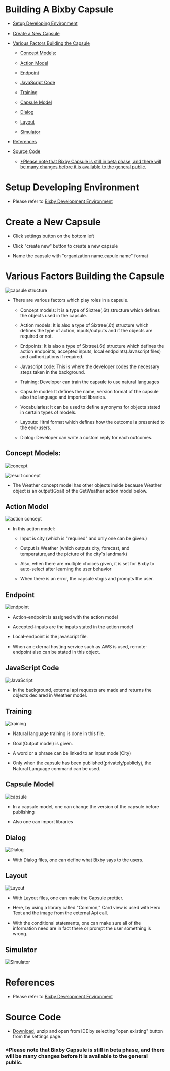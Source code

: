 Building A Bixby Capsule
========================

-   [Setup Developing Environment](#BuildingABixbyCapsule-SetupDevelopingEn)

-   [Create a New Capsule](#BuildingABixbyCapsule-CreateaNewCapsule)

-   [Various Factors Building the
    Capsule](#BuildingABixbyCapsule-VariousFactorsBui)

    -   [Concept Models:](#BuildingABixbyCapsule-ConceptModels:)

    -   [Action Model](#BuildingABixbyCapsule-ActionModel)

    -   [Endpoint](#BuildingABixbyCapsule-Endpoint)

    -   [JavaScript Code](#BuildingABixbyCapsule-JavaScriptCode)

    -   [Training](#BuildingABixbyCapsule-Training)

    -   [Capsule Model](#BuildingABixbyCapsule-CapsuleModel)

    -   [Dialog](#BuildingABixbyCapsule-Dialog)

    -   [Layout](#BuildingABixbyCapsule-Layout)

    -   [Simulator](#BuildingABixbyCapsule-Simulator)

-   [References](#BuildingABixbyCapsule-References)

-   [Source Code](#BuildingABixbyCapsule-SourceCode)

    -   [\*Please note that Bixby Capsule is still in beta phase, and there will
        be many changes before it is available to the general
        public.](#BuildingABixbyCapsule-*PleasenotethatBi)

Setup Developing Environment
============================

-   Please refer to [Bixby Development
    Environment](/display/BC/Bixby+Development+Environment)

Create a New Capsule
====================

-   Click settings button on the bottom left

-   Click "create new" button to create a new capsule

-   Name the capsule with "organization name.capule name" format

Various Factors Building the Capsule
====================================

![capsule structure](https://github.com/mgkang0206/tecace.weather/blob/master/Img/capsule%20structure.PNG)

-   There are various factors which play roles in a capsule.

    -   Concept models: It is a type of Sixtree(.6t) structure which defines the
        objects used in the capsule.

    -   Action models: It is also a type of Sixtree(.6t) structure which defines
        the type of action, inputs/outputs and if the objects are required or
        not.

    -   Endpoints: It is also a type of Sixtree(.6t) structure which defines the
        action endpoints, accepted inputs, local endpoints(Javascript files) and
        authorizations if required.

    -   Javascript code: This is where the developer codes the necessary steps
        taken in the background.

    -   Training: Developer can train the capsule to use natural languages

    -   Capsule model: It defines the name, version format of the capsule also
        the language and imported libraries.

    -   Vocabularies: It can be used to define synonyms for objects stated in
        certain types of models.

    -   Layouts: Html format which defines how the outcome is presented to the
        end-users.

    -   Dialog: Developer can write a custom reply for each outcomes.

Concept Models:
---------------

![concept](https://github.com/mgkang0206/tecace.weather/blob/master/Img/concept.PNG)

![result concept](https://github.com/mgkang0206/tecace.weather/blob/master/Img/result%20concept.PNG)

-   The Weather concept model has other objects inside because Weather object is
    an output(Goal) of the GetWeather action model below.

Action Model
------------

![action concept](https://github.com/mgkang0206/tecace.weather/blob/master/Img/action%20concept.PNG)

-   In this action model:

    -   Input is city (which is "required" and only one can be given.)

    -   Output is Weather (which outputs city, forecast, and temperature,and the
        picture of the city's landmark)

    -   Also, when there are multiple choices given, it is set for Bixby to
        auto-select after learning the user behavior

    -   When there is an error, the capsule stops and prompts the user.

Endpoint
--------

![endpoint](https://github.com/mgkang0206/tecace.weather/blob/master/Img/endpoint.PNG)

-   Action-endpoint is assigned with the action model

-   Accepted-inputs are the inputs stated in the action model

-   Local-endpoint is the javascript file.

-   When an external hosting service such as AWS is used, remote-endpoint also
    can be stated in this object.

JavaScript Code
---------------

![JavaScript](https://github.com/mgkang0206/tecace.weather/blob/master/Img/javascript.PNG)

-   In the background, external api requests are made and returns the objects
    declared in Weather model.

Training
--------

![training](https://github.com/mgkang0206/tecace.weather/blob/master/Img/training.PNG)

-   Natural language training is done in this file.

-   Goal(Output model) is given.

-   A word or a phrase can be linked to an input model(City)

-   Only when the capsule has been published(privately/publicly), the Natural
    Language command can be used.

Capsule Model
-------------

![capsule](https://github.com/mgkang0206/tecace.weather/blob/master/Img/capsule.PNG)

-   In a capsule model, one can change the version of the capsule before
    publishing

-   Also one can import libraries

Dialog
------

![Dialog](https://github.com/mgkang0206/tecace.weather/blob/master/Img/capsule%20structure.PNG)

-   With Dialog files, one can define what Bixby says to the users.

Layout
------

![Layout](https://github.com/mgkang0206/tecace.weather/blob/master/Img/layout.PNG)

-   With Layout files, one can make the Capsule prettier.

-   Here, by using a library called "Common," Card view is used with Hero Text
    and the image from the external Api call.

-   With the conditional statements, one can make sure all of the information
    need are in fact there or prompt the user something is wrong.

Simulator
---------

![Simulator](https://github.com/mgkang0206/tecace.weather/blob/master/Img/Capture.PNG)

References
==========

-   Please refer to [Bixby Development
    Environment](/display/BC/Bixby+Development+Environment)

Source Code
===========

-   [Download](/download/attachments/43746766/tecace.weather.zip?version=1&modificationDate=1536090105000&api=v2),
    unzip and open from IDE by selecting "open existing" button from the
    settings page.

### \*Please note that Bixby Capsule is still in beta phase, and there will be many changes before it is available to the general public.
